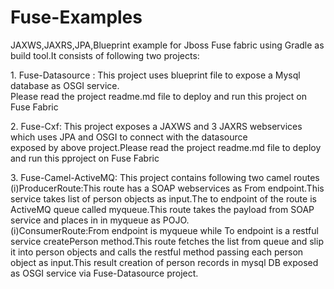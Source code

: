 # Fuse-Examples
<p>JAXWS,JAXRS,JPA,Blueprint example for Jboss Fuse fabric using Gradle as build tool.It consists of following two projects:</p>
<p>1. Fuse-Datasource : This project uses blueprint file to expose  a Mysql database as OSGI service.
   <br/>Please read the project readme.md file to deploy and run this project on Fuse Fabric</p>
<p>2. Fuse-Cxf: This project exposes a JAXWS and 3 JAXRS webservices which uses JPA and OSGI to connect with the datasource<br/>
   exposed by above project.Please read the project readme.md file to deploy and run this pproject on Fuse Fabric</p>
<p>3. Fuse-Camel-ActiveMQ: This project contains following two camel routes<br/>
(i)ProducerRoute:This route has a SOAP webservices as From endpoint.This service takes list of person objects as input.The to endpoint of the route is ActiveMQ queue called myqueue.This route takes the payload from SOAP service and places in in myqueue as POJO.</br>
(i)ConsumerRoute:From endpoint is myqueue while To endpoint is a restful service createPerson method.This route fetches the list from queue and slip it into person objects and calls the restful method passing each person object as input.This result creation of person records in mysql DB exposed as OSGI service via Fuse-Datasource project.</br>
</p>
